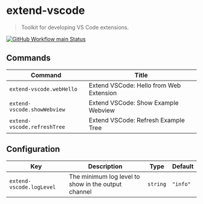 # extend-vscode

> Toolkit for developing VS Code extensions.

[![GitHub Workflow main Status](https://img.shields.io/github/actions/workflow/status/marcusrbrown/extend-vscode/main.yaml?branch=main&style=for-the-badge&logo=github%20actions&logoColor=white)](https://github.com/marcusrbrown/extend-vscode/actions?query=workflow%3Amain 'Search for runs of the Main workflow')

## Commands

<!-- commands -->

| Command                     | Title                                   |
| --------------------------- | --------------------------------------- |
| `extend-vscode.webHello`    | Extend VSCode: Hello from Web Extension |
| `extend-vscode.showWebview` | Extend VSCode: Show Example Webview     |
| `extend-vscode.refreshTree` | Extend VSCode: Refresh Example Tree     |

<!-- commands -->

## Configuration

<!-- configs -->

| Key                      | Description                                         | Type     | Default  |
| ------------------------ | --------------------------------------------------- | -------- | -------- |
| `extend-vscode.logLevel` | The minimum log level to show in the output channel | `string` | `"info"` |

<!-- configs -->

